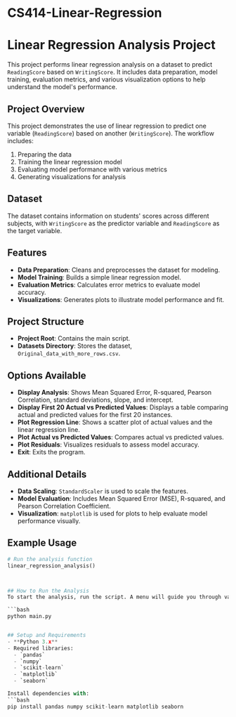 # CS414-Linear-Regression

# Linear Regression Analysis Project

This project performs linear regression analysis on a dataset to predict `ReadingScore` based on `WritingScore`. It includes data preparation, model training, evaluation metrics, and various visualization options to help understand the model's performance.

## Project Overview
This project demonstrates the use of linear regression to predict one variable (`ReadingScore`) based on another (`WritingScore`). The workflow includes:
1. Preparing the data
2. Training the linear regression model
3. Evaluating model performance with various metrics
4. Generating visualizations for analysis

## Dataset
The dataset contains information on students' scores across different subjects, with `WritingScore` as the predictor variable and `ReadingScore` as the target variable.

## Features
- **Data Preparation**: Cleans and preprocesses the dataset for modeling.
- **Model Training**: Builds a simple linear regression model.
- **Evaluation Metrics**: Calculates error metrics to evaluate model accuracy.
- **Visualizations**: Generates plots to illustrate model performance and fit.

## Project Structure
- **Project Root**: Contains the main script.
- **Datasets Directory**: Stores the dataset, `Original_data_with_more_rows.csv`.

## Options Available
- **Display Analysis**: Shows Mean Squared Error, R-squared, Pearson Correlation, standard deviations, slope, and intercept.
- **Display First 20 Actual vs Predicted Values**: Displays a table comparing actual and predicted values for the first 20 instances.
- **Plot Regression Line**: Shows a scatter plot of actual values and the linear regression line.
- **Plot Actual vs Predicted Values**: Compares actual vs predicted values.
- **Plot Residuals**: Visualizes residuals to assess model accuracy.
- **Exit**: Exits the program.
## Additional Details
- **Data Scaling**: `StandardScaler` is used to scale the features.
- **Model Evaluation**: Includes Mean Squared Error (MSE), R-squared, and Pearson Correlation Coefficient.
- **Visualization**: `matplotlib` is used for plots to help evaluate model performance visually.

## Example Usage
```python
# Run the analysis function
linear_regression_analysis()



## How to Run the Analysis
To start the analysis, run the script. A menu will guide you through various options for data analysis and visualization.

```bash
python main.py


## Setup and Requirements
- **Python 3.x**
- Required libraries:
  - `pandas`
  - `numpy`
  - `scikit-learn`
  - `matplotlib`
  - `seaborn`

Install dependencies with:
```bash
pip install pandas numpy scikit-learn matplotlib seaborn


